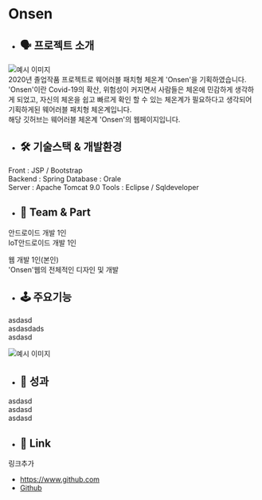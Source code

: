 # Onsen
  * ## 🗣 프로젝트 소개
  ![예시 이미지](https://s3.us-west-2.amazonaws.com/secure.notion-static.com/4bc509f4-a581-4a69-a408-1cb157dada2c/%EB%A9%94%EC%9D%B8%ED%8E%98%EC%9D%B4%EC%A7%80.jpg?X-Amz-Algorithm=AWS4-HMAC-SHA256&X-Amz-Credential=AKIAT73L2G45EIPT3X45%2F20211115%2Fus-west-2%2Fs3%2Faws4_request&X-Amz-Date=20211115T081013Z&X-Amz-Expires=86400&X-Amz-Signature=7c664aaeca46d44cf5bbf81029f8bed28adaa407d590314d1f3d2ec8d0a11070&X-Amz-SignedHeaders=host&response-content-disposition=filename%20%3D%22%25EB%25A9%2594%25EC%259D%25B8%25ED%258E%2598%25EC%259D%25B4%25EC%25A7%2580.jpg%22)   
2020년 졸업작품 프로젝트로 웨어러블 패치형 체온계 'Onsen'을 기획하였습니다.   
'Onsen'이란 Covid-19의 확산, 위험성이 커지면서 사람들은 체온에 민감하게 생각하게 되었고, 자신의 체온을 쉽고 빠르게 확인 할 수 있는 체온계가 필요하다고 생각되어 기획하게된 웨어러블 패치형 체온계입니다.   
해당 깃허브는 웨어러블 체온계 'Onsen'의 웹페이지입니다.

* ## 🛠 기술스택 & 개발환경
Front : JSP / Bootstrap   
Backend : Spring 
Database : Orale   
Server : Apache Tomcat 9.0
Tools : Eclipse / Sqldeveloper

* ## 🤚 Team & Part
안드로이드 개발 1인   
IoT안드로이드 개발 1인  

웹 개발 1인(본인)   
'Onsen'웹의 전체적인 디자인 및 개발   

 



* ## 🕹 주요기능
asdasd   
asdasdads   
asdasd   

![예시 이미지](https://s3.us-west-2.amazonaws.com/secure.notion-static.com/7f500504-f1fd-4f46-9a25-0b69ae8aa09f/%EA%B7%B8%EB%9E%98%ED%94%84.jpg?X-Amz-Algorithm=AWS4-HMAC-SHA256&X-Amz-Credential=AKIAT73L2G45EIPT3X45%2F20211115%2Fus-west-2%2Fs3%2Faws4_request&X-Amz-Date=20211115T081144Z&X-Amz-Expires=86400&X-Amz-Signature=466fc8fc92085ede7980bbff8e3c2a6de9be71997d821107aad0bc44f46dafc3&X-Amz-SignedHeaders=host&response-content-disposition=filename%20%3D%22%25EA%25B7%25B8%25EB%259E%2598%25ED%2594%2584.jpg%22)

* ## 📕 성과
asdasd   
asdasd   
asdasd

* ## 📎 Link
링크추가   
* <https://www.github.com>
* [Github](https://www.github.com)
